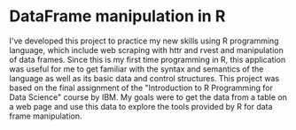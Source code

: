 # DataFrame manipulation in R

I've developed this project to practice my new skills using R programming language, which include web scraping with httr and rvest and manipulation of data frames. Since this is my first time programming in R, this application was useful for me to get familiar with the syntax and semantics of the language as well as its basic data and control structures. This project was based on the final assignment of the "Introduction to R Programming for Data Science" course by IBM. My goals were to get the data from a table on a web page and use this data to explore the tools provided by R for data frame manipulation.
